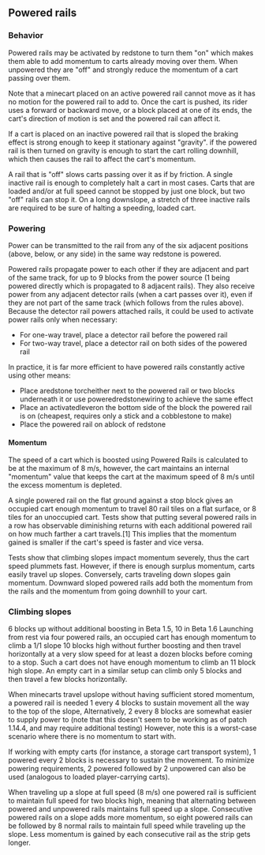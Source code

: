 ## Powered rails
### Behavior
Powered rails may be activated by redstone to turn them "on" which makes them able to add momentum to carts already moving over them. When unpowered they are "off" and strongly reduce the momentum of a cart passing over them.

Note that a minecart placed on an active powered rail cannot move as it has no motion for the powered rail to add to. Once the cart is pushed, its rider uses a forward or backward move, or a block placed at one of its ends, the cart's direction of motion is set and the powered rail can affect it.

If a cart is placed on an inactive powered rail that is sloped the braking effect is strong enough to keep it stationary against "gravity". if the powered rail is then turned on gravity is enough to start the cart rolling downhill, which then causes the rail to affect the cart's momentum. 

A rail that is "off" slows carts passing over it as if by friction. A single inactive rail is enough to completely halt a cart in most cases. Carts that are loaded and/or at full speed cannot be stopped by just one block, but two "off" rails can stop it. On a long downslope, a stretch of three inactive rails are required to be sure of halting a speeding, loaded cart.

### Powering
Power can be transmitted to the rail from any of the six adjacent positions (above, below, or any side) in the same way redstone is powered.

Powered rails propagate power to each other if they are adjacent and part of the same track, for up to 9 blocks from the power source (1 being powered directly which is propagated to 8 adjacent rails). They also receive power from any adjacent detector rails (when a cart passes over it), even if they are not part of the same track (which follows from the rules above).
Because the detector rail powers attached rails, it could be used to activate power rails only when necessary:

- For one-way travel, place a detector rail before the powered rail
- For two-way travel, place a detector rail on both sides of the powered rail

In practice, it is far more efficient to have powered rails constantly active using other means:

- Place aredstone torcheither next to the powered rail or two blocks underneath it or use poweredredstonewiring to achieve the same effect
- Place an activatedleveron the bottom side of the block the powered rail is on (cheapest, requires only a stick and a cobblestone to make)
- Place the powered rail on ablock of redstone

#### Momentum
The speed of a cart which is boosted using Powered Rails is calculated to be at the maximum of 8 m/s, however, the cart maintains an internal "momentum" value that keeps the cart at the maximum speed of 8 m/s until the excess momentum is depleted.

A single powered rail on the flat ground against a stop block gives an occupied cart enough momentum to travel 80 rail tiles on a flat surface, or 8 tiles for an unoccupied cart. Tests show that putting several powered rails in a row has observable diminishing returns with each additional powered rail on how much farther a cart travels.[1] This implies that the momentum gained is smaller if the cart's speed is faster and vice versa.

Tests show that climbing slopes impact momentum severely, thus the cart speed plummets fast. However, if there is enough surplus momentum, carts easily travel up slopes. Conversely, carts traveling down slopes gain momentum. Downward sloped powered rails add both the momentum from the rails and the momentum from going downhill to your cart.

### Climbing slopes
6 blocks up without additional boosting in Beta 1.5, 10 in Beta 1.6
Launching from rest via four powered rails, an occupied cart has enough momentum to climb a 1/1 slope 10 blocks high without further boosting and then travel horizontally at a very slow speed for at least a dozen blocks before coming to a stop. Such a cart does not have enough momentum to climb an 11 block high slope. An empty cart in a similar setup can climb only 5 blocks and then travel a few blocks horizontally.

When minecarts travel upslope without having sufficient stored momentum, a powered rail is needed 1 every 4 blocks to sustain movement all the way to the top of the slope, Alternatively, 2 every 8 blocks are somewhat easier to supply power to (note that this doesn't seem to be working as of patch 1.14.4, and may require additional testing) However, note this is a worst-case scenario where there is no momentum to start with.

If working with empty carts (for instance, a storage cart transport system), 1 powered every 2 blocks is necessary to sustain the movement. To minimize powering requirements, 2 powered followed by 2 unpowered can also be used (analogous to loaded player-carrying carts). 

When traveling up a slope at full speed (8 m/s) one powered rail is sufficient to maintain full speed for two blocks high, meaning that alternating between powered and unpowered rails maintains full speed up a slope.  Consecutive powered rails on a slope adds more momentum, so eight powered rails can be followed by 8 normal rails to maintain full speed while traveling up the slope.  Less momentum is gained by each consecutive rail as the strip gets longer.


